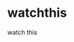 watchthis
=========

watch this























































































































































































